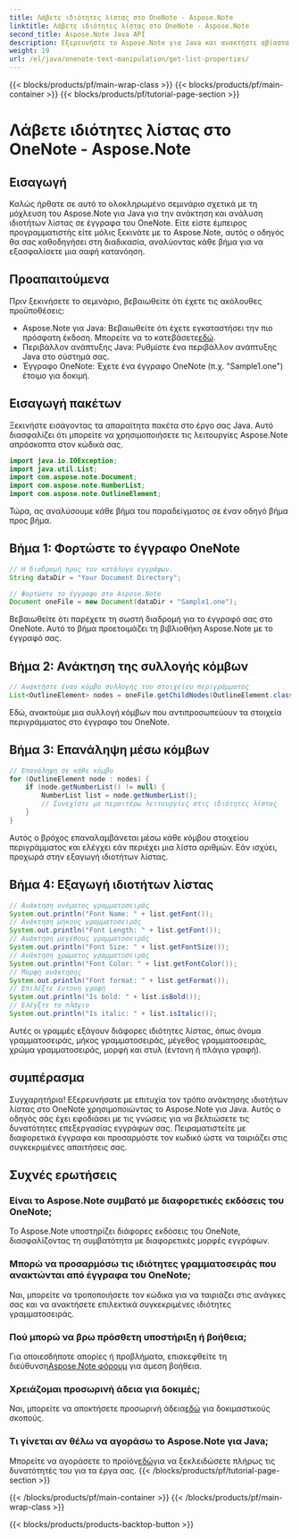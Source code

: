 ```yaml
---
title: Λάβετε ιδιότητες λίστας στο OneNote - Aspose.Note
linktitle: Λάβετε ιδιότητες λίστας στο OneNote - Aspose.Note
second_title: Aspose.Note Java API
description: Εξερευνήστε το Aspose.Note για Java και ανακτήστε αβίαστα ιδιότητες λίστας στα έγγραφα του OneNote. Βελτιώστε την επεξεργασία των εγγράφων σας με αυτήν την ισχυρή βιβλιοθήκη Java.
weight: 19
url: /el/java/onenote-text-manipulation/get-list-properties/
---
```


{{< blocks/products/pf/main-wrap-class >}}
{{< blocks/products/pf/main-container >}}
{{< blocks/products/pf/tutorial-page-section >}}

# Λάβετε ιδιότητες λίστας στο OneNote - Aspose.Note

## Εισαγωγή
Καλώς ήρθατε σε αυτό το ολοκληρωμένο σεμινάριο σχετικά με τη μόχλευση του Aspose.Note για Java για την ανάκτηση και ανάλυση ιδιοτήτων λίστας σε έγγραφα του OneNote. Είτε είστε έμπειρος προγραμματιστής είτε μόλις ξεκινάτε με το Aspose.Note, αυτός ο οδηγός θα σας καθοδηγήσει στη διαδικασία, αναλύοντας κάθε βήμα για να εξασφαλίσετε μια σαφή κατανόηση.
## Προαπαιτούμενα
Πριν ξεκινήσετε το σεμινάριο, βεβαιωθείτε ότι έχετε τις ακόλουθες προϋποθέσεις:
-  Aspose.Note για Java: Βεβαιωθείτε ότι έχετε εγκαταστήσει την πιο πρόσφατη έκδοση. Μπορείτε να το κατεβάσετε[εδώ](https://releases.aspose.com/note/java/).
- Περιβάλλον ανάπτυξης Java: Ρυθμίστε ένα περιβάλλον ανάπτυξης Java στο σύστημά σας.
- Έγγραφο OneNote: Έχετε ένα έγγραφο OneNote (π.χ. "Sample1.one") έτοιμο για δοκιμή.
## Εισαγωγή πακέτων
Ξεκινήστε εισάγοντας τα απαραίτητα πακέτα στο έργο σας Java. Αυτό διασφαλίζει ότι μπορείτε να χρησιμοποιήσετε τις λειτουργίες Aspose.Note απρόσκοπτα στον κώδικά σας.
```java
import java.io.IOException;
import java.util.List;
import com.aspose.note.Document;
import com.aspose.note.NumberList;
import com.aspose.note.OutlineElement;
```

Τώρα, ας αναλύσουμε κάθε βήμα του παραδείγματος σε έναν οδηγό βήμα προς βήμα.

## Βήμα 1: Φορτώστε το έγγραφο OneNote

```java
// Η διαδρομή προς τον κατάλογο εγγράφων.
String dataDir = "Your Document Directory";

// Φορτώστε το έγγραφο στο Aspose.Note
Document oneFile = new Document(dataDir + "Sample1.one");
```

Βεβαιωθείτε ότι παρέχετε τη σωστή διαδρομή για το έγγραφό σας στο OneNote. Αυτό το βήμα προετοιμάζει τη βιβλιοθήκη Aspose.Note με το έγγραφό σας.

## Βήμα 2: Ανάκτηση της συλλογής κόμβων

```java
// Ανακτήστε έναν κόμβο συλλογής του στοιχείου περιγράμματος
List<OutlineElement> nodes = oneFile.getChildNodes(OutlineElement.class);
```

Εδώ, ανακτούμε μια συλλογή κόμβων που αντιπροσωπεύουν τα στοιχεία περιγράμματος στο έγγραφο του OneNote.

## Βήμα 3: Επανάληψη μέσω κόμβων

```java
// Επανάληψη σε κάθε κόμβο
for (OutlineElement node : nodes) {
    if (node.getNumberList() != null) {
        NumberList list = node.getNumberList();
        // Συνεχίστε με περαιτέρω λειτουργίες στις ιδιότητες λίστας
    }
}
```

Αυτός ο βρόχος επαναλαμβάνεται μέσω κάθε κόμβου στοιχείου περιγράμματος και ελέγχει εάν περιέχει μια λίστα αριθμών. Εάν ισχύει, προχωρά στην εξαγωγή ιδιοτήτων λίστας.

## Βήμα 4: Εξαγωγή ιδιοτήτων λίστας

```java
// Ανάκτηση ονόματος γραμματοσειράς
System.out.println("Font Name: " + list.getFont());
// Ανάκτηση μήκους γραμματοσειράς
System.out.println("Font Length: " + list.getFont());
// Ανάκτηση μεγέθους γραμματοσειράς
System.out.println("Font Size: " + list.getFontSize());
// Ανάκτηση χρώματος γραμματοσειράς
System.out.println("Font Color: " + list.getFontColor());
// Μορφή ανάκτησης
System.out.println("Font format: " + list.getFormat());
// Επιλέξτε έντονη γραφή
System.out.println("Is bold: " + list.isBold());
// Ελέγξτε το πλάγιο
System.out.println("Is italic: " + list.isItalic());
```

Αυτές οι γραμμές εξάγουν διάφορες ιδιότητες λίστας, όπως όνομα γραμματοσειράς, μήκος γραμματοσειράς, μέγεθος γραμματοσειράς, χρώμα γραμματοσειράς, μορφή και στυλ (έντονη ή πλάγια γραφή).

## συμπέρασμα
Συγχαρητήρια! Εξερευνήσατε με επιτυχία τον τρόπο ανάκτησης ιδιοτήτων λίστας στο OneNote χρησιμοποιώντας το Aspose.Note για Java. Αυτός ο οδηγός σάς έχει εφοδιάσει με τις γνώσεις για να βελτιώσετε τις δυνατότητες επεξεργασίας εγγράφων σας. Πειραματιστείτε με διαφορετικά έγγραφα και προσαρμόστε τον κωδικό ώστε να ταιριάζει στις συγκεκριμένες απαιτήσεις σας.
## Συχνές ερωτήσεις
### Είναι το Aspose.Note συμβατό με διαφορετικές εκδόσεις του OneNote;
Το Aspose.Note υποστηρίζει διάφορες εκδόσεις του OneNote, διασφαλίζοντας τη συμβατότητα με διαφορετικές μορφές εγγράφων.
### Μπορώ να προσαρμόσω τις ιδιότητες γραμματοσειράς που ανακτώνται από έγγραφα του OneNote;
Ναι, μπορείτε να τροποποιήσετε τον κώδικα για να ταιριάζει στις ανάγκες σας και να ανακτήσετε επιλεκτικά συγκεκριμένες ιδιότητες γραμματοσειράς.
### Πού μπορώ να βρω πρόσθετη υποστήριξη ή βοήθεια;
 Για οποιεσδήποτε απορίες ή προβλήματα, επισκεφθείτε τη διεύθυνση[Aspose.Note φόρουμ](https://forum.aspose.com/c/note/28) για άμεση βοήθεια.
### Χρειάζομαι προσωρινή άδεια για δοκιμές;
 Ναι, μπορείτε να αποκτήσετε προσωρινή άδεια[εδώ](https://purchase.aspose.com/temporary-license/) για δοκιμαστικούς σκοπούς.
### Τι γίνεται αν θέλω να αγοράσω το Aspose.Note για Java;
 Μπορείτε να αγοράσετε το προϊόν[εδώ](https://purchase.aspose.com/buy)για να ξεκλειδώσετε πλήρως τις δυνατότητές του για τα έργα σας.
{{< /blocks/products/pf/tutorial-page-section >}}

{{< /blocks/products/pf/main-container >}}
{{< /blocks/products/pf/main-wrap-class >}}

{{< blocks/products/products-backtop-button >}}
